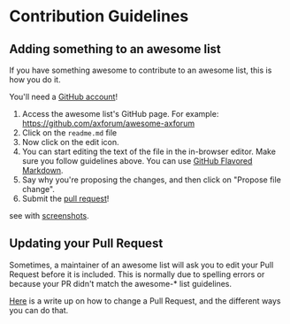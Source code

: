 # Contribution Guidelines

## Adding something to an awesome list

If you have something awesome to contribute to an awesome list, this is how you do it.

You'll need a [GitHub account](https://github.com/join)!

1. Access the awesome list's GitHub page. For example: https://github.com/axforum/awesome-axforum
2. Click on the `readme.md` file
3. Now click on the edit icon.
4. You can start editing the text of the file in the in-browser editor. Make sure you follow guidelines above. You can use [GitHub Flavored Markdown](https://help.github.com/articles/github-flavored-markdown/).
5. Say why you're proposing the changes, and then click on "Propose file change".
6. Submit the [pull request](https://help.github.com/articles/using-pull-requests/)!

see with [screenshots](https://github.com/sindresorhus/awesome/blob/main/contributing.md).

## Updating your Pull Request

Sometimes, a maintainer of an awesome list will ask you to edit your Pull Request before it is included. This is normally due to spelling errors or because your PR didn't match the awesome-* list guidelines.

[Here](https://github.com/RichardLitt/knowledge/blob/master/github/amending-a-commit-guide.md) is a write up on how to change a Pull Request, and the different ways you can do that.